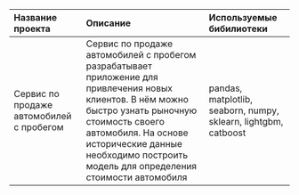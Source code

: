 | Название проекта | Описание | Используемые бибилиотеки |
| :-------------------- | :--------------------- |:---------------------------|
| Сервис по продаже автомобилей с пробегом | Сервис по продаже автомобилей с пробегом разрабатывает приложение для привлечения новых клиентов. В нём можно быстро узнать рыночную стоимость своего автомобиля. На основе исторические данные необходимо построить модель для определения стоимости автомобиля | pandas, matplotlib, seaborn, numpy, sklearn, lightgbm, catboost|
